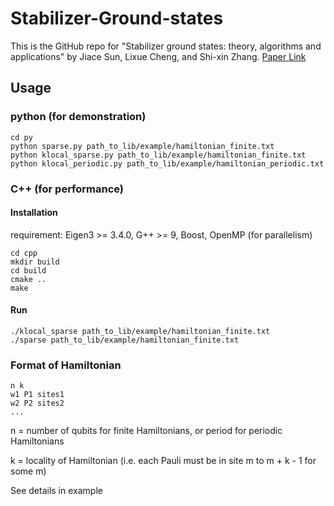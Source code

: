 # Stabilizer-Ground-states

This is the GitHub repo for "Stabilizer ground states: theory, algorithms and applications" by Jiace Sun, Lixue Cheng, and Shi-xin Zhang. [Paper Link](https://arxiv.org/abs/2403.08441)

## Usage

### python (for demonstration)
```
cd py
python sparse.py path_to_lib/example/hamiltonian_finite.txt
python klocal_sparse.py path_to_lib/example/hamiltonian_finite.txt
python klocal_periodic.py path_to_lib/example/hamiltonian_periodic.txt
```
### C++ (for performance)
#### Installation
requirement: Eigen3 >= 3.4.0, G++ >= 9, Boost, OpenMP (for parallelism)
```
cd cpp
mkdir build
cd build
cmake ..
make
```
#### Run
```
./klocal_sparse path_to_lib/example/hamiltonian_finite.txt
./sparse path_to_lib/example/hamiltonian_finite.txt
```

### Format of Hamiltonian
```
n k
w1 P1 sites1
w2 P2 sites2
...
```
n = number of qubits for finite Hamiltonians, or period for periodic Hamiltonians

k = locality of Hamiltonian (i.e. each Pauli must be in site m to m + k - 1 for some m)

See details in example
